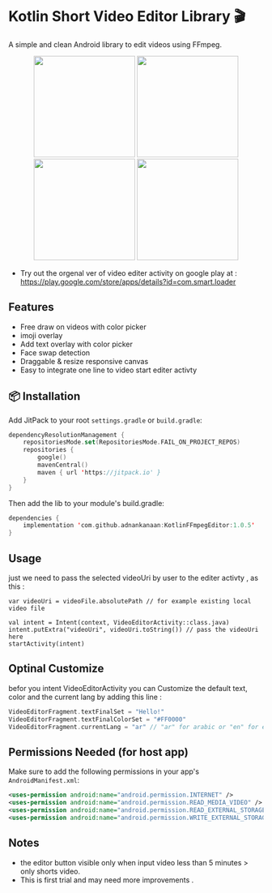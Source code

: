 # Kotlin Short Video Editor Library 🎬

A simple and clean Android library to edit videos using FFmpeg.

<p align="center">
  <img src="https://github.com/user-attachments/assets/582dfd25-e02c-4656-8ffa-cd6f74e93386" width="200"/>
  <img src="https://github.com/user-attachments/assets/a0653214-9115-4db6-ae71-e0cd8b26ea28" width="200"/>
  <img src="https://github.com/user-attachments/assets/571e6e15-dde7-4a61-986c-290eb61d736c" width="200"/>
  <img src="https://github.com/user-attachments/assets/4d08719a-3b30-4486-9ab8-67a9b19d95e5" width="200"/>
</p>

* Try out the orgenal ver of video editer activity on google play at : https://play.google.com/store/apps/details?id=com.smart.loader

## Features
- Free draw on videos with color picker
- imoji overlay
- Add text overlay with color picker
- Face swap detection
- Draggable & resize responsive canvas
- Easy to integrate one line to video start editer activty
## 📦 Installation

Add JitPack to your root `settings.gradle` or `build.gradle`:

```kotlin
dependencyResolutionManagement {
    repositoriesMode.set(RepositoriesMode.FAIL_ON_PROJECT_REPOS)
    repositories {
        google()
        mavenCentral()
        maven { url 'https://jitpack.io' }
    }
}

```
Then add the lib to your module's build.gradle:
```kotlin
dependencies {
    implementation 'com.github.adnankanaan:KotlinFFmpegEditor:1.0.5'
}
```
## Usage
just we need to pass the selected videoUri by user to the editer activty , as this :
```
var videoUri = videoFile.absolutePath // for example existing local video file

val intent = Intent(context, VideoEditorActivity::class.java)
intent.putExtra("videoUri", videoUri.toString()) // pass the videoUri here
startActivity(intent)
```
## Optinal Customize
befor you intent VideoEditorActivity you can Customize the default text, color and the current lang by adding this line :
```kotlin
VideoEditorFragment.textFinalSet = "Hello!"
VideoEditorFragment.textFinalColorSet = "#FF0000"
VideoEditorFragment.currentLang = "ar" // "ar" for arabic or "en" for english
```
## Permissions Needed (for host app)

Make sure to add the following permissions in your app's `AndroidManifest.xml`:

```xml
<uses-permission android:name="android.permission.INTERNET" />
<uses-permission android:name="android.permission.READ_MEDIA_VIDEO" />
<uses-permission android:name="android.permission.READ_EXTERNAL_STORAGE" android:maxSdkVersion="32" />
<uses-permission android:name="android.permission.WRITE_EXTERNAL_STORAGE" android:maxSdkVersion="32" />
```
## Notes
* the editor button visible only when input video less than 5 minutes > only shorts video.
* This is first trial and may need more improvements .


